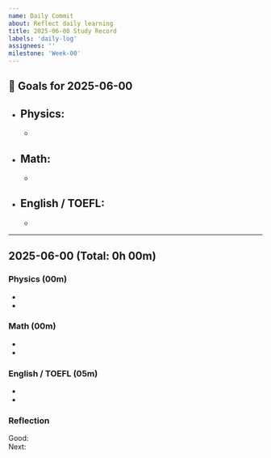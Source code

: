 ```yaml
---
name: Daily Commit
about: Reflect daily learning
title: 2025-06-00 Study Record
labels: 'daily-log'
assignees: ''
milestone: 'Week-00'
---
```


## 🎯 Goals for 2025-06-00
- **Physics**: 
  - 
  -  
- **Math**: 
  - 
  - 
- **English / TOEFL**:  
  -  
  - 

---

## 2025-06-00  (Total: 0h 00m)

### Physics (00m)
- 
- 

### Math (00m)
- 
- 

### English / TOEFL (05m)
- 
- 

### Reflection
Good:  
Next:  
